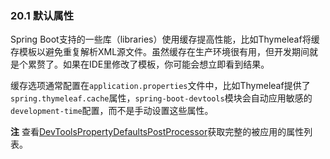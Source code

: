 ### 20.1 默认属性

Spring Boot支持的一些库（libraries）使用缓存提高性能，比如Thymeleaf将缓存模板以避免重复解析XML源文件。虽然缓存在生产环境很有用，但开发期间就是个累赘了。如果在IDE里修改了模板，你可能会想立即看到结果。

缓存选项通常配置在`application.properties`文件中，比如Thymeleaf提供了`spring.thymeleaf.cache`属性，`spring-boot-devtools`模块会自动应用敏感的`development-time`配置，而不是手动设置这些属性。

**注** 查看[DevToolsPropertyDefaultsPostProcessor](https://github.com/spring-projects/spring-boot/tree/master/spring-boot-devtools/src/main/java/org/springframework/boot/devtools/env/DevToolsPropertyDefaultsPostProcessor.java)获取完整的被应用的属性列表。
